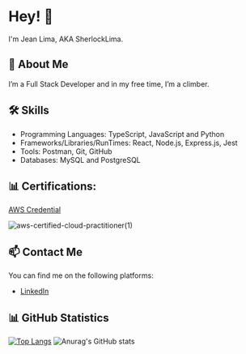 # Hey! 👋

I'm Jean Lima, AKA SherlockLima.

## 🚀 About Me
I’m a Full Stack Developer and in my free time, I’m a climber.

## 🛠️ Skills
- Programming Languages: TypeScript, JavaScript and Python
- Frameworks/Libraries/RunTimes: React, Node.js, Express.js, Jest
- Tools: Postman, Git, GitHub
- Databases: MySQL and PostgreSQL

## 📊 Certifications:
[AWS Credential](https://www.credly.com/badges/15674070-03ec-44c5-b087-206f2c168899/public_url)

![aws-certified-cloud-practitioner(1)](https://github.com/SherlockLima/SherlockLima/assets/121984647/2be12cda-6fb9-4dee-b5d5-6ca9a9924b62)

## 📫 Contact Me
You can find me on the following platforms:
- [LinkedIn](https://www.linkedin.com/in/cb-jean-lima/)

## 📊 GitHub Statistics
[![Top Langs](https://github-readme-stats.vercel.app/api/top-langs/?username=SherlockLima)](https://github.com/anuraghazra/github-readme-stats&theme=tokyonight)
![Anurag's GitHub stats](https://github-readme-stats.vercel.app/api?username=SherlockLima&show_icons=true&theme=tokyonight)




<div data-iframe-width="150" data-iframe-height="270" data-share-badge-id="15674070-03ec-44c5-b087-206f2c168899" data-share-badge-host="https://www.credly.com"></div><script type="text/javascript" async src="//cdn.credly.com/assets/utilities/embed.js"></script>
